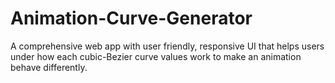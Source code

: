 # Animation-Curve-Generator
A comprehensive web app with user friendly, responsive UI that helps users under how each cubic-Bezier curve values work to make an animation behave differently.
